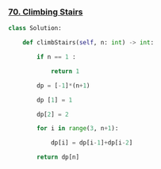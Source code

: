 
### [70. Climbing Stairs](https://leetcode.com/problems/climbing-stairs/)

```PYTHON 
class Solution:

    def climbStairs(self, n: int) -> int:

        if n == 1 :

            return 1

        dp = [-1]*(n+1)

        dp [1] = 1

        dp[2] = 2

        for i in range(3, n+1):

            dp[i] = dp[i-1]+dp[i-2]

        return dp[n]
```